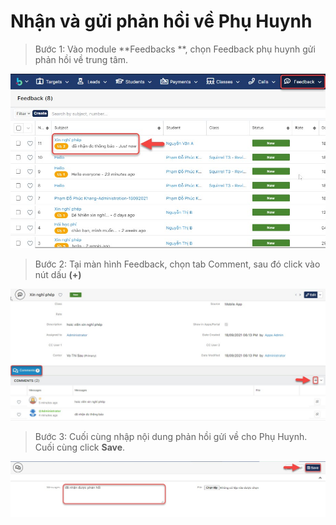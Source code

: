 # Nhận và gửi phản hồi về Phụ Huynh

> Bước 1: Vào module **Feedbacks **, chọn Feedback phụ huynh gửi phản hồi về trung tâm.

![](<../.gitbook/assets/1 (6).jpg>)

> Bước 2: Tại màn hình Feedback, chọn tab Comment, sau đó click vào nút dấu **(+)**

![](<../.gitbook/assets/2 (6).jpg>)

> Bước 3: Cuối cùng nhập nội dung phản hồi gửi về cho Phụ Huynh. Cuối cùng click **Save**.

![](<../.gitbook/assets/3 (4).jpg>)
